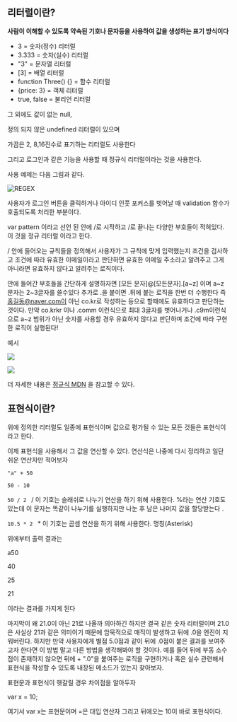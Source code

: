 ## 리터럴이란?

**사람이 이해할 수 있도록 약속된 기호나 문자등을 사용하여 값을 생성하는 표기 방식이다**

- 3 = 숫자(정수) 리터럴
- 3.333 = 숫자(실수) 리터럴
- "3" = 문자열 리터럴
- [3] = 배열 리터럴
- function Three() {} = 함수 리터럴
- {price: 3} = 객체 리터럴
- true, false = 불리언 리터럴

그 외에도 값이 없는 null,

정의 되지 않은 undefined 리터럴이 있으며

가끔은 2, 8,16진수로 표기하는 리터럴도 사용한다

그리고 로그인과 같은 기능을 사용할 때 정규식 리터럴이라는 것을 사용한다.

사용 예제는 다음 그림과 같다.

![REGEX](C:\Users\ub_note\Documents\GitHub\README-REPO\Image\REGEX.PNG)

사용자가 로그인 버튼을 클릭하거나 아이디 인풋 포커스를 벗어날 때 validation 함수가 호출되도록 처리한 부분이다.  

var pattern 이라고 선언 된 안에 /로 시작하고 /로 끝나는 다양한 부호들이 적혀있다.  이 것을 정규 리터럴 이라고 한다.

/ 안에 들어오는 규칙들을 정의해서 사용자가 그 규칙에 맞게 입력했는지 조건을 검사하고 조건에 따라 유효한 이메일이라고 판단하면 유효한 이메일 주소라고 알려주고 그게 아니라면 유효하지 않다고 알려주는 로직이다.

안에 들어간 부호들을 간단하게 설명하자면 [모든 문자]@[모든문자].[a~z] 이며 a~z 문자는 2~3글자를 쓸수있다 추가로 .을 붙이면 .뒤에 붙는 로직을 한번 더 수행한다 즉 홍길동@naver.com이 아닌 co.kr로 작성하는 등으로 할때에도 유효하다고 판단하는 것이다. 만약 co.krkr 이나 .comm 이런식으로 최대 3글자를 벗어나거나 .c9m이런식으로 a~z 범위가 아닌 숫자를 사용할 경우 유효하지 않다고 판단하며  조건에 따라 구현한 로직이 실행된다! 

예시

![](C:\Users\ub_note\Documents\GitHub\README-REPO\Image\REGEXTRUE.PNG)



![](C:\Users\ub_note\Documents\GitHub\README-REPO\Image\REGEXFALSE.PNG)

더 자세한 내용은 [정규식 MDN]([https://developer.mozilla.org/ko/docs/Web/JavaScript/Guide/%EC%A0%95%EA%B7%9C%EC%8B%9D#special-negated-character-set](https://developer.mozilla.org/ko/docs/Web/JavaScript/Guide/정규식#special-negated-character-set)) 을 참고할 수 있다.

## 표현식이란?

위에 정의한 리터럴도 일종에 표현식이며 값으로 평가될 수 있는 모든 것들은 표현식이라고 한다.

이제 표현식을 사용해서 그 값을 연산할 수 있다. 연산식은 나중에 다시 정리하고 일단 쉬운 연산자만 적어보자

`"a" + 50`

`50 - 10`

`50 / 2 ` / 이 기호는 슬래쉬로 나누기 연산을 하기 위해 사용한다. %라는 연산 기호도 있는데 이 문자는 똑같이 나누기를 실행하지만 나눈 후 남은 나머지 값을 할당받는다 .

`10.5 * 2 `  * 이 기호는 곱셈 연산을 하기 위해 사용한다. 명칭(Asterisk)

위에부터 출력 결과는

a50

40

25

21

이라는 결과를 가지게 된다

마지막이 왜 21.0이 아닌 21로 나올까 의아하긴 하지만 결국 같은 숫자 리터럴이며 21.0은 사실상 21과 같은 의미이기 때문에 암묵적으로 매직이 발생하고 뒤에 .0을 엔진이 지워버린다. 하지만 만약 사용자에게 별점 5.0점과 같이 뒤에 .0점이 붙은 결과를 보여주고자 한다면 이 방법 말고 다른 방법을 생각해봐야 할 것이다. 예를 들어 뒤에 부동 소수점이 존재하지 않으면 뒤에 + ".0"을 붙여주는 로직을 구현하거나 혹은 실수 관련해서 표현식을 작성할 수 있도록 내장된 메소드가 있는지 찾아보자. 

표현문과 표현식이 헷갈릴 경우 차이점을 알아두자

var x = 10;

여기서 var x는 표현문이며 =은 대입 연산자 그리고 뒤에오는 10이 바로 표현식이다. 

